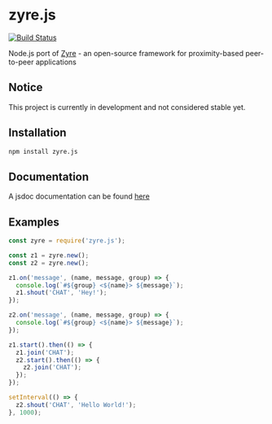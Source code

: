# zyre.js

[![Build Status](https://travis-ci.org/interpretor/zyre.js.svg?branch=master)](https://travis-ci.org/interpretor/zyre.js)

Node.js port of [Zyre](https://github.com/zeromq/zyre) - an open-source framework for proximity-based peer-to-peer applications

## Notice

This project is currently in development and not considered stable yet.

## Installation

```bash
npm install zyre.js
```

## Documentation

A jsdoc documentation can be found [here](https://interpretor.github.io/zyre.js/)

## Examples

```js
const zyre = require('zyre.js');

const z1 = zyre.new();
const z2 = zyre.new();

z1.on('message', (name, message, group) => {
  console.log(`#${group} <${name}> ${message}`);
  z1.shout('CHAT', 'Hey!');
});

z2.on('message', (name, message, group) => {
  console.log(`#${group} <${name}> ${message}`);
});

z1.start().then(() => {
  z1.join('CHAT');
  z2.start().then(() => {
    z2.join('CHAT');
  });
});

setInterval(() => {
  z2.shout('CHAT', 'Hello World!');
}, 1000);
```
